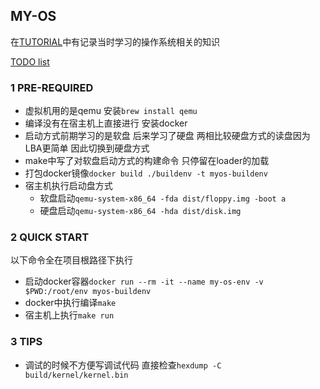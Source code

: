 ## MY-OS

在[TUTORIAL](https://github.com/Bannirui/tutorial.git)中有记录当时学习的操作系统相关的知识

[TODO list](./TODO.md)

### 1 PRE-REQUIRED

- 虚拟机用的是qemu 安装`brew install qemu`
- 编译没有在宿主机上直接进行 安装docker
- 启动方式前期学习的是软盘 后来学习了硬盘 两相比较硬盘方式的读盘因为LBA更简单 因此切换到硬盘方式
- make中写了对软盘启动方式的构建命令 只停留在loader的加载
- 打包docker镜像`docker build ./buildenv -t myos-buildenv`
- 宿主机执行启动盘方式
  - 软盘启动`qemu-system-x86_64 -fda dist/floppy.img -boot a`
  - 硬盘启动`qemu-system-x86_64 -hda dist/disk.img`

### 2 QUICK START

以下命令全在项目根路径下执行

- 启动docker容器`docker run --rm -it --name my-os-env -v $PWD:/root/env myos-buildenv`
- docker中执行编译`make`
- 宿主机上执行`make run`

### 3 TIPS

- 调试的时候不方便写调试代码 直接检查`hexdump -C build/kernel/kernel.bin`